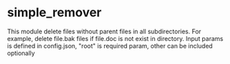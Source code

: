 # simple_remover

This module delete files without parent files in all subdirectories. For example, delete file.bak files if file.doc is not exist in directory.
Input params is defined in config.json, "root" is required param, other can be included optionally

